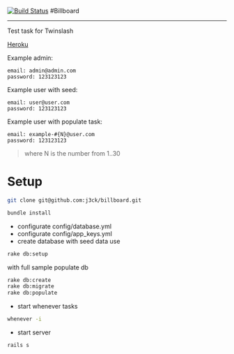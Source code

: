 [![Build Status](https://travis-ci.org/j3ck/billboard.svg?branch=develop)](https://travis-ci.org/j3ck/billboard)
#Billboard

---

Test task for Twinslash


[Heroku]

[Heroku]:http://billboard-2014.herokuapp.com/

Example admin:

    email: admin@admin.com
    password: 123123123
Example user with seed:

    email: user@user.com
    password: 123123123
Example user with populate task:

    email: example-#{N}@user.com
    password: 123123123
>where N is the number from 1..30

Setup
=====

```sh
git clone git@github.com:j3ck/billboard.git
```

```sh
bundle install
```
* configurate config/database.yml
* configurate config/app_keys.yml
* create database
with seed data use
```sh
rake db:setup
```
with full sample populate db
```sh
rake db:create
rake db:migrate
rake db:populate
```
* start whenever tasks
```sh
whenever -i
```
* start server
```sh
rails s
```
